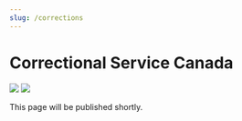 ```yaml
---
slug: /corrections
---
```


# Correctional Service Canada

<aside>
<div class="social-icons">
<a href="https://discord.gg/YNe3Ca5vg9" target="_blank"><img src="/img/discord.png" class="social-icon" /></a>
<a href="https://social.bcrbx.com/@correctionscanada" target="_blank"><img src="/img/mastodon.png" class="social-icon" /></a>
</div>
</aside>

This page will be published shortly.
